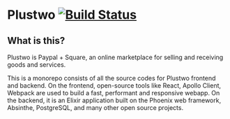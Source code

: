 # Plustwo [![Build Status](https://travis-ci.org/plustwo/plustwo.svg?branch=development)](https://travis-ci.org/plustwo/plustwo)

## What is this?

Plustwo is Paypal + Square, an online marketplace for selling and receiving goods and services.

This is a monorepo consists of all the source codes for Plustwo frontend and backend. On the frontend, open-source tools like React, Apollo Client, Webpack are used to build a fast, performant and responsive webapp. On the backend, it is an Elixir application built on the Phoenix web framework, Absinthe, PostgreSQL, and many other open source projects.
